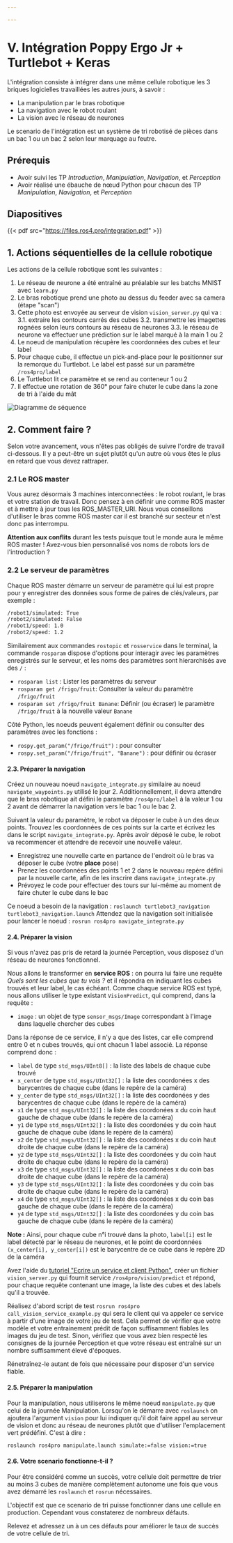 ```yaml
---

---
```

# V. Intégration Poppy Ergo Jr + Turtlebot + Keras

L'intégration consiste à intégrer dans une même cellule robotique les 3 briques logicielles travaillées les autres jours, à savoir :

* La manipulation par le bras robotique
* La navigation avec le robot roulant
* La vision avec le réseau de neurones

Le scenario de l'intégration est un système de tri robotisé de pièces dans un bac 1 ou un bac 2 selon leur marquage au feutre.

## Prérequis

* Avoir suivi les TP *Introduction*, *Manipulation*, *Navigation*, et *Perception*
* Avoir réalisé une ébauche de nœud Python pour chacun des TP *Manipulation*, *Navigation*, et *Perception*

## Diapositives

{{< pdf src="https://files.ros4.pro/integration.pdf" >}}

## 1. Actions séquentielles de la cellule robotique

Les actions de la cellule robotique sont les suivantes :

1. Le réseau de neurone a été entraîné au préalable sur les batchs MNIST avec `learn.py`
2. Le bras robotique prend une photo au dessus du feeder avec sa camera (étape "scan")
3. Cette photo est envoyée au serveur de vision `vision_server.py` qui va :
  3.1. extraire les contours carrés des cubes
  3.2. transmettre les imagettes rognées selon leurs contours au réseau de neurones
  3.3. le réseau de neurone va effectuer une prédiction sur le label marqué à la main 1 ou 2
4. Le noeud de manipulation récupère les coordonnées des cubes et leur label
5. Pour chaque cube, il effectue un pick-and-place pour le positionner sur la remorque du Turtlebot. Le label est passé sur un paramètre `/ros4pro/label`
6. Le Turtlebot lit ce paramètre et se rend au conteneur 1 ou 2
7. Il effectue une rotation de 360° pour faire chuter le cube dans la zone de tri à l'aide du mât

![Diagramme de séquence](img/UML_integration.png)

## 2. Comment faire ?

Selon votre avancement, vous n'êtes pas obligés de suivre l'ordre de travail ci-dessous. Il y a peut-être un sujet plutôt qu'un autre où vous êtes le plus en retard que vous devez rattraper.

### 2.1 Le ROS master

Vous aurez désormais 3 machines interconnectées : le robot roulant, le bras et votre station de travail. Donc pensez à en définir une comme ROS master et à mettre à jour tous les ROS_MASTER_URI. Nous vous conseillons d'utiliser le bras comme ROS master car il est branché sur secteur et n'est donc pas interrompu.

**Attention aux conflits** durant les tests puisque tout le monde aura le même ROS master ! Avez-vous bien personnalisé vos noms de robots lors de l'introduction ?

### 2.2 Le serveur de paramètres

Chaque ROS master démarre un serveur de paramètre qui lui est propre pour y enregistrer des données sous forme de paires de clés/valeurs, par exemple :

```bash
/robot1/simulated: True
/robot2/simulated: False
/robot1/speed: 1.0
/robot2/speed: 1.2
```

Similairement aux commandes `rostopic` et `rosservice` dans le terminal, la commande `rosparam` dispose d'options pour interagir avec les paramètres enregistrés sur le serveur, et les noms des paramètres sont hierarchisés ave des `/` :

* `rosparam list` : Lister les paramètres du serveur
* `rosparam get /frigo/fruit`: Consulter la valeur du paramètre `/frigo/fruit`
* `rosparam set /frigo/fruit Banane`: Définir (ou écraser) le paramètre `/frigo/fruit` à la nouvelle valeur `Banane`

Côté Python, les noeuds peuvent également définir ou consulter des paramètres avec les fonctions :

* `rospy.get_param("/frigo/fruit")` : pour consulter
* `rospy.set_param("/frigo/fruit", "Banane")` : pour définir ou écraser

#### 2.3. Préparer la navigation

Créez un nouveau noeud `navigate_integrate.py` similaire au noeud `navigate_waypoints.py` utilisé le jour 2. Additionnellement, il devra attendre que le bras robotique ait défini le paramètre `/ros4pro/label` à la valeur 1 ou 2 avant de démarrer la navigation vers le bac 1 ou le bac 2.

Suivant la valeur du paramètre, le robot va déposer le cube à un des deux points. Trouvez les coordonnées de ces points sur la carte et écrivez les dans le script `navigate_integrate.py`. Après avoir déposé le cube, le robot va recommencer et attendre de recevoir une nouvelle valeur.

* Enregistrez une nouvelle carte en partance de l'endroit où le bras va déposer le cube (votre **place** pose)
* Prenez les coordonnées des points 1 et 2 dans le nouveau repère défini par la nouvelle carte, afin de les inscrire dans `navigate_integrate.py`
* Prévoyez le code pour effectuer des tours sur lui-même au moment de faire chuter le cube dans le  bac

Ce noeud a besoin de la navigation : `roslaunch turtlebot3_navigation turtlebot3_navigation.launch`
Attendez que la navigation soit initialisée pour lancer le noeud : `rosrun ros4pro navigate_integrate.py`

#### 2.4. Préparer la vision

Si vous n'avez pas pris de retard la journée Perception, vous disposez d'un réseau de neurones fonctionnel.

Nous allons le transformer en **service ROS** : on pourra lui faire une requête *Quels sont les cubes que tu vois ?* et il répondra en indiquant les cubes trouvés et leur label, le cas échéant. Comme chaque service ROS est typé, nous allons utiliser le type existant `VisionPredict`, qui comprend, dans la requête :

* `image` : un objet de type `sensor_msgs/Image` correspondant à l'image dans laquelle chercher des cubes

Dans la réponse de ce service, il n'y a que des listes, car elle comprend entre 0 et n cubes trouvés, qui ont chacun 1 label associé. La réponse comprend donc :

* `label` de type `std_msgs/UInt8[]` : la liste des labels de chaque cube trouvé
* `x_center` de type `std_msgs/UInt32[]` : la liste des coordonées x des barycentres de chaque cube (dans le repère de la caméra)
* `y_center` de type `std_msgs/UInt32[]` : la liste des coordonées y des barycentres de chaque cube (dans le repère de la caméra)
* `x1` de type `std_msgs/UInt32[]` : la liste des coordonées x du coin haut gauche de chaque cube (dans le repère de la caméra)
* `y1` de type `std_msgs/UInt32[]` : la liste des coordonées y du coin haut gauche de chaque cube (dans le repère de la caméra)
* `x2` de type `std_msgs/UInt32[]` : la liste des coordonées x du coin haut droite de chaque cube (dans le repère de la caméra)
* `y2` de type `std_msgs/UInt32[]` : la liste des coordonées y du coin haut droite de chaque cube (dans le repère de la caméra)
* `x3` de type `std_msgs/UInt32[]` : la liste des coordonées x du coin bas droite de chaque cube (dans le repère de la caméra)
* `y3` de type `std_msgs/UInt32[]` : la liste des coordonées y du coin bas droite de chaque cube (dans le repère de la caméra)
* `x4` de type `std_msgs/UInt32[]` : la liste des coordonées x du coin bas gauche de chaque cube (dans le repère de la caméra)
* `y4` de type `std_msgs/UInt32[]` : la liste des coordonées y du coin bas gauche de chaque cube (dans le repère de la caméra)

**Note :** Ainsi, pour chaque cube n°i trouvé dans la photo, `label[i]` est le label détecté par le réseau de neurones, et le point de coordonnées `(x_center[i], y_center[i])` est le barycentre de ce cube dans le repère 2D de la caméra  

Avez l'aide du [tutoriel "Ecrire un service et client Python"](http://wiki.ros.org/ROS/Tutorials/WritingServiceClient%28python%29), créer un fichier `vision_server.py` qui fournit service `/ros4pro/vision/predict` et répond, pour chaque requête contenant une image, la liste des cubes et des labels qu'il a trouvée.

Réalisez d'abord script de test `rosrun ros4pro call_vision_service_example.py` qui sera le client qui va appeler ce service à partir d'une image de votre jeu de test. Cela permet de vérifier que votre modèle et votre entrainement prédit de façon suffisamment fiables les images du jeu de test. Sinon, vérifiez que vous avez bien respecté les consignes de la journée Perception et que votre réseau est entraîné sur un nombre suffisamment élevé d'époques.

Rénetraînez-le autant de fois que nécessaire pour disposer d'un service fiable.

#### 2.5. Préparer la manipulation

Pour la manipulation, nous utiliserons le même noeud `manipulate.py` que celui de la journée Manipulation. Lorsqu'on le démarre avec `roslaunch` on ajoutera l'argument `vision` pour lui indiquer qu'il doit faire appel au serveur de vision et donc au réseau de neurones plutôt que d'utiliser l'emplacement vert prédéfini. C'est à dire :

```bash
roslaunch ros4pro manipulate.launch simulate:=false vision:=true
```

#### 2.6. Votre scenario fonctionne-t-il ?

Pour être considéré comme un succès, votre cellule doit permettre de trier au moins 3 cubes de manière complètement autonome une fois que vous avez démarré les `roslaunch` et `rosrun` nécessaires.

L'objectif est que ce scenario de tri puisse fonctionner dans une cellule en production. Cependant vous constaterez de nombreux défauts.

Relevez et adressez un à un ces défauts pour améliorer le taux de succès de votre cellule de tri.

